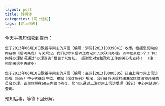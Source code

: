 ```yaml
---
layout: post
title: 转啊转
categories: [网上信访]
tags: [网上信访]
---
```


今天手机短信收到提示：


	您于2013年06月10日致姜平同志的来信（编号：沪网[2013]0039041）收悉。根据您反映的内容和《信访条例》有关规定，我们已将来信转送嘉定区人民政府办理，该单位会在5个工作日内将办理情况通过“办理查询”栏目予以告知。 感谢您对党和政府工作的关心和支持！ （注：相同来信不再转处）

	您于2013年06月10日致姜平同志的来信（编号：嘉网[2013]0000505）已由上海市网上信访受理（投诉）中心转送我单位。根据《信访条例》规定，我们已将该信转送嘉定区建设和交通委员会办理。该单位将在60天内给予答复，您可以通过上海市网上信访受理（投诉）中心网站进行查询。


预知后事，等待下回分解。

